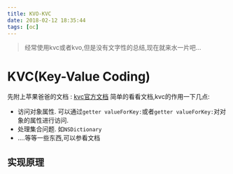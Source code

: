 ```yaml
---
title: KVO-KVC
date: 2018-02-12 18:35:44
tags: [oc]
---
```



> 经常使用kvc或者kvo,但是没有文字性的总结,现在就来水一片吧...

# KVC(Key-Value Coding)
先附上苹果爸爸的文档 : [kvc官方文档](https://developer.apple.com/library/content/documentation/Cocoa/Conceptual/KeyValueCoding/index.html#//apple_ref/doc/uid/10000107-SW1)
简单的看看文档,kvc的作用一下几点:

* 访问对象属性. 可以通过`getter valueForKey:`或者`getter valueForKey:`对对象的属性进行访问.
* 处理集合问题. 如`NSDictionary`
* ....等等一些东西,可以参看文档
## 实现原理







